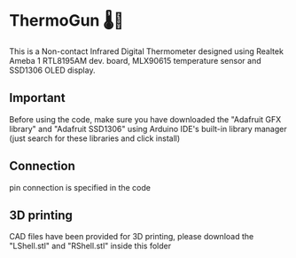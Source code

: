 # ThermoGun 🌡🔫

This is a Non-contact Infrared Digital Thermometer designed using Realtek Ameba 1 RTL8195AM dev. board, MLX90615 temperature sensor and
SSD1306 OLED display.

## Important

Before using the code, make sure you have downloaded the  "Adafruit GFX library" and "Adafruit SSD1306" using Arduino IDE's
built-in library manager (just search for these libraries and click install)

## Connection
pin connection is specified in the code

## 3D printing
CAD files have been provided for 3D printing, please download the "LShell.stl" and "RShell.stl" inside this folder
